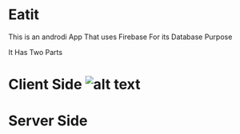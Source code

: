 # Eatit

This is an androdi App That uses Firebase For its Database Purpose

It Has Two Parts 
# Client Side ![alt text](https://github.com/DAKSHSEMWAL/Eatit/tree/master/Client%20Side/EatIt2)
# Server Side
